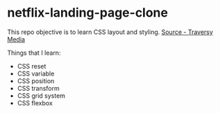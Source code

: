 # netflix-landing-page-clone

This repo objective is to learn CSS layout and styling. [Source - Traversy Media](https://www.youtube.com/watch?v=P7t13SGytRk&list=WL&index=5&t=0s)

Things that I learn:
- CSS reset
- CSS variable
- CSS position
- CSS transform
- CSS grid system
- CSS flexbox